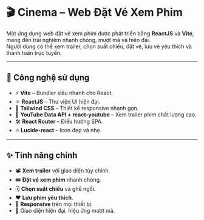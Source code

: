 # 🎬 Cinema – Web Đặt Vé Xem Phim

Một ứng dụng web đặt vé xem phim được phát triển bằng **ReactJS** và **Vite**, mang đến trải nghiệm nhanh chóng, mượt mà và hiện đại.  
Người dùng có thể xem trailer, chọn suất chiếu, đặt vé, lưu vé yêu thích và thanh toán trực tuyến.

---

## 🚀 Công nghệ sử dụng
- ⚡ **Vite** – Bundler siêu nhanh cho React.
- ⚛ **ReactJS** – Thư viện UI hiện đại.
- 🎨 **Tailwind CSS** – Thiết kế responsive nhanh gọn.
- 🎥 **YouTube Data API + react-youtube** – Xem trailer phim chất lượng cao.
- 🛠 **React Router** – Điều hướng SPA.
- 🔥 **Lucide-react** – Icon đẹp và nhẹ.

---

## ✨ Tính năng chính
- 📽 **Xem trailer** với giao diện tùy chỉnh.
- 🎟 **Đặt vé xem phim** nhanh chóng.
- 🗓 **Chọn suất chiếu** và ghế ngồi.
- ❤️ **Lưu phim yêu thích**.
- 📱 **Responsive** trên mọi thiết bị.
- 🎨 Giao diện hiện đại, hiệu ứng mượt mà.


